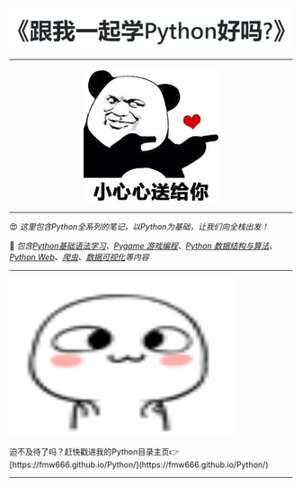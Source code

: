 <div align="center">
    <img src="https://github.com/fmw666/Python/blob/master/pics/title.png?raw=true">
</div>

---

<div align="center">
    <img src="https://github.com/fmw666/Python/blob/master/pics/biaoqingbao1.jpeg?raw=true">
</div>

---

😍 *这里包含Python全系列的笔记，以Python为基础，让我们向全栈出发！*

📖 *包含[Python基础语法学习](https://github.com/fmw666/Python/tree/master/Python)、[Pygame 游戏编程]()、[Python 数据结构与算法]()、[Python Web](https://github.com/fmw666/Python/tree/master/Python%20Flask)、[爬虫]()、[数据可视化]()等内容*

---
<div align="center" style="width: 400px;height: 280px;">
    <img src="https://github.com/fmw666/Python/blob/master/pics/emoj.gif?raw=true" style="width: 400px;height: 280px;">
</div>
<br>
迫不及待了吗？赶快戳进我的Python目录主页👉[https://fmw666.github.io/Python/](https://fmw666.github.io/Python/)

---


